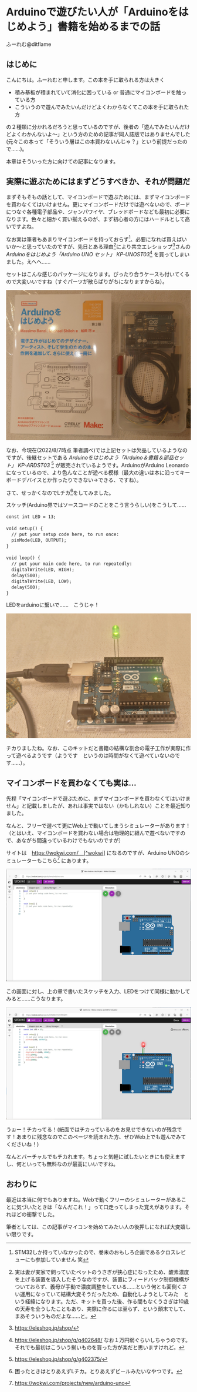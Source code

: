 # Arduinoで遊びたい人が「Arduinoをはじめよう」書籍を始めるまでの話

ふーれむ@ditflame

## はじめに

こんにちは。ふーれむと申します。この本を手に取られる方は大きく

 * 積み基板が積まれていて消化に困っている or 普通にマイコンボードを触っている方
 * こういうので遊んでみたいんだけどよくわからなくてこの本を手に取られた方

の２種類に分かれるだろうと思っているのですが、後者の「遊んでみたいんだけどよくわかんないよ～」という方のための記事が同人誌版ではありませんでした(元々この本って「そういう層はこの本買わないんじゃ？」という前提だったので……)。

本章はそういった方に向けての記事になります。

## 実際に遊ぶためにはまずどうすべきか、それが問題だ

まずそもそもの話として、マイコンボードで遊ぶためには、まずマイコンボードを買わなくてはいけません。更にマイコンボードだけでは遊べないので、ボードにつなぐ各種電子部品や、ジャンパワイヤ、ブレッドボードなども最初に必要になります。色々と細かく買い揃えるのが、まず初心者の方にはハードルとして高いですよね。

なお実は筆者もあまりマイコンボードを持っておらず[^cross]、必要になれば買えばいいか～と思っていたのですが、先日とある理由[^reason]により共立エレショップ[^eleshop]さんの *Arduinoをはじめよう「Arduino UNO セット」 KP-UNOST03*[^unoset] を買ってしまいました。えへへ……

[^cross]: STM32しか持っていなかったので、巻末のおもしろ企画であるクロスレビューにも参加していません 笑

[^reason]: 実は妻が実家で飼っていたペットのうさぎが狭心症になったため、酸素濃度を上げる装置を導入したそうなのですが、装置にフィードバック制御機構がついておらず、義母が手動で濃度調整をしている……という何とも面倒くさい運用になっていて結構大変そうだったため、自動化しようとしてみた　という経緯になります。ただ、キットを買った後、作る間もなくうさぎは10歳の天寿を全うしたこともあり、実際に作るには至らず、という顛末でして、まあそういうものだよな……と。

[^eleshop]: https://eleshop.jp/shop/

[^unoset]: https://eleshop.jp/shop/g/g402648/ なお１万円弱ぐらいしちゃうのです。それでも最初はこういう揃いものを買った方が楽だと思いますけれど。

セットはこんな感じのパッケージになります。ぴったり合うケースも付いてくるので大変いいですね（すぐパーツが散らばりがちになりますからね）。

![Arduino UNOキット](images/chap-ArduinoUNOSet/kit.jpg)

なお、今現在(2022/8/7時点 筆者調べ)では上記セットは欠品しているようなのですが、後継セットである *Arduinoをはじめよう「Arduino＆書籍＆部品セット」 KP-ARDST03* [^leoset] が販売されているようです。ArduinoがArduino Leonardoになっているので、より色んなことが遊べる模様（最大の違いは本に沿ってキーボードデバイスとか作ったりできない→できる、ですね）。

[^leoset]: https://eleshop.jp/shop/g/g402375/

さて、せっかくなのでLチカ[^ledchika]をしてみました。

[^ledchika]: 困ったときはとりあえずLチカ。とりあえずビールみたいなやつです。

スケッチ(Arduino界ではソースコードのことをこう言うらしい)をこうして……

```c:LEDBlink
const int LED = 13;

void setup() {
  // put your setup code here, to run once:
  pinMode(LED, OUTPUT);
}

void loop() {
  // put your main code here, to run repeatedly:
  digitalWrite(LED, HIGH);
  delay(500);
  digitalWrite(LED, LOW);
  delay(500);
}
```

LEDをarduinoに繋いで……　こうじゃ！

![Lチカ](images/chap-ArduinoUNOSet/led.jpg)

チカりましたね。なお、このキットだと書籍の結構な割合の電子工作が実際に作って遊べるようです（ようです　というのは時間がなくて遊べていないのです……）。

## マイコンボードを買わなくても実は…

先程「マイコンボードで遊ぶために、まずマイコンボードを買わなくてはいけません」と記載しましたが、あれは事実ではない（かもしれない）ことを最近知りました。

なんと、フリーで遊べて更にWeb上で動いてしまうシミュレーターがあります！（とはいえ、マイコンボードを買わない場合は物理的に組んで遊べないですので、あながち間違っているわけでもないのですが）

サイトは　https://wokwi.com/　[^wokwi] になるのですが、Arduino UNOのシミュレーターもこちら[^wokwiuno] にあります。

![wokwiのArduino UNOシミュレーター](images/chap-ArduinoUNOSet/wokwi.jpg)

この画面に対し、上の章で書いたスケッチを入力、LEDをつけて同様に動かしてみると……こうなります。

[^wokwi]: ウォクウィと呼ぶらしい。

[^wokwiuno]: https://wokwi.com/projects/new/arduino-uno

![wokwiでもLチカさせてみた](images/chap-ArduinoUNOSet/wokwiled.jpg)

うぉー！チカってる！(紙面ではチカっているのをお見せできないのが残念です！あまりに残念なのでこのページを読まれた方、ぜひWeb上でも遊んでみてくださいね！)

なんとバーチャルでもチカれます。ちょっと気軽に試したいときにも使えますし、何といっても無料なのが最高にいいですね。

## おわりに

最近は本当に何でもありますね。Webで動くフリーのシミュレーターがあることに気づいたときは「なんだこれ！」って口走ってしまった覚えがあります。それほどの衝撃でした。

筆者としては、この記事がマイコンを始めてみたい人の後押しになれば大変嬉しい限りです。
